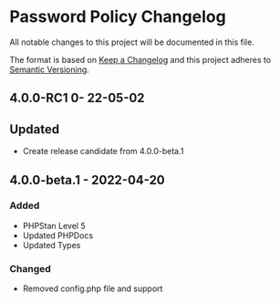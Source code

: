 # Password Policy Changelog

All notable changes to this project will be documented in this file.

The format is based on [Keep a Changelog](http://keepachangelog.com/) and this project adheres to [Semantic Versioning](http://semver.org/).

## 4.0.0-RC1 0- 22-05-02

## Updated
- Create release candidate from 4.0.0-beta.1

## 4.0.0-beta.1 - 2022-04-20

### Added
- PHPStan Level 5
- Updated PHPDocs
- Updated Types

### Changed
- Removed config.php file and support